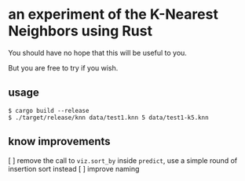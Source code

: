 # an experiment of the K-Nearest Neighbors using Rust


You should have no hope that this will be useful to you.

But you are free to try if you wish.


## usage

```
$ cargo build --release
$ ./target/release/knn data/test1.knn 5 data/test1-k5.knn
```

## know improvements 

[ ] remove the call to `viz.sort_by` inside `predict`, use a simple round of insertion sort instead
[ ] improve naming
